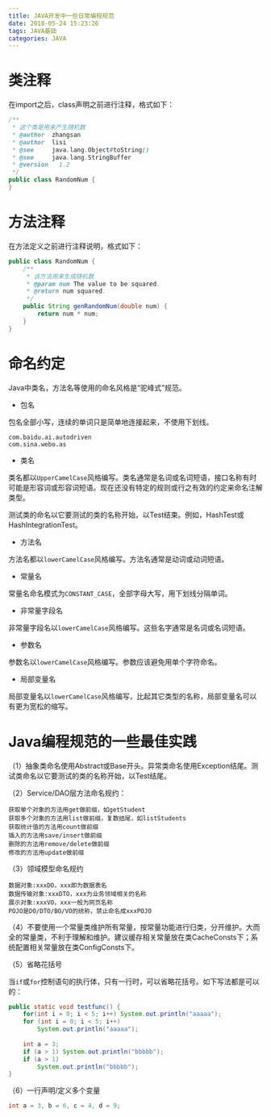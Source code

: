 ```yaml
---
title: JAVA开发中一些日常编程规范
date: 2018-05-24 15:23:26
tags: JAVA基础
categories: JAVA
---
```


# 类注释

在import之后，class声明之前进行注释，格式如下：

```java
/**
 * 这个类是用来产生随机数
 * @author  zhangsan
 * @author  lisi
 * @see     java.lang.Object#toString()
 * @see     java.lang.StringBuffer
 * @version   1.2
 */
public class RandomNum {
}
```

# 方法注释

在方法定义之前进行注释说明，格式如下：

```java
public class RandomNum {
    /**
     * 该方法用来生成随机数
     * @param num The value to be squared. 
     * @return num squared. 
     */
    public String genRandomNum(double num) {
        return num * num;
    }
}
```

# 命名约定

Java中类名，方法名等使用的命名风格是“驼峰式”规范。

- 包名

包名全部小写，连续的单词只是简单地连接起来，不使用下划线。

```
com.baidu.ai.autodriven
com.sina.webo.as
```

- 类名

类名都以`UpperCamelCase`风格编写。类名通常是名词或名词短语，接口名称有时可能是形容词或形容词短语。现在还没有特定的规则或行之有效的约定来命名注解类型。

测试类的命名以它要测试的类的名称开始，以Test结束。例如，HashTest或HashIntegrationTest。

- 方法名

方法名都以`lowerCamelCase`风格编写。方法名通常是动词或动词短语。

- 常量名

常量名命名模式为`CONSTANT_CASE`，全部字母大写，用下划线分隔单词。

- 非常量字段名

非常量字段名以`lowerCamelCase`风格编写。这些名字通常是名词或名词短语。

- 参数名

参数名以`lowerCamelCase`风格编写。参数应该避免用单个字符命名。

- 局部变量名

局部变量名以`lowerCamelCase`风格编写，比起其它类型的名称，局部变量名可以有更为宽松的缩写。

# Java编程规范的一些最佳实践

（1）抽象类命名使用Abstract或Base开头。异常类命名使用Exception结尾。测试类命名以它要测试的类的名称开始，以Test结尾。

（2）Service/DAO层方法命名规约：

    获取单个对象的方法用get做前缀，如getStudent
    获取多个对象的方法用list做前缀，复数结尾，如listStudents
    获取统计值的方法用count做前缀
    插入的方法用save/insert做前缀
    删除的方法用remove/delete做前缀
    修改的方法用update做前缀

（3）领域模型命名规约

    数据对象:xxxDO，xxx即为数据表名
    数据传输对象:xxxDTO，xxx为业务领域相关的名称
    展示对象:xxxVO，xxx一般为网页名称
    POJO是DO/DTO/BO/VO的统称，禁止命名成xxxPOJO

（4）不要使用一个常量类维护所有常量，按常量功能进行归类，分开维护。大而全的常量类，不利于理解和维护。建议缓存相关常量放在类CacheConsts下；系统配置相关常量放在类ConfigConsts下。

（5）省略花括号

当`if`或`for`控制语句的执行体，只有一行时，可以省略花括号。如下写法都是可以的：

```java
public static void testfunc() {
    for(int i = 0; i < 5; i++) System.out.println("aaaaa");
    for (int i = 0; i < 5; i++)
        System.out.println("aaaaa");
        
    int a = 3;
    if (a > 1) System.out.println("bbbbb");
    if (a > 1)
        System.out.println("bbbbb");
}
```

（6）一行声明/定义多个变量

```java
int a = 3, b = 6, c = 4, d = 9;
```
